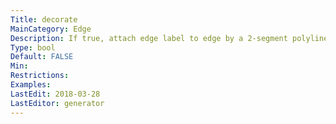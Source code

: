 ```yaml
---
Title: decorate
MainCategory: Edge
Description: If true, attach edge label to edge by a 2-segment polyline, underlining the label, then going to the closest point of spline.
Type: bool
Default: FALSE
Min: 
Restrictions: 
Examples: 
LastEdit: 2018-03-28
LastEditor: generator
---
```



